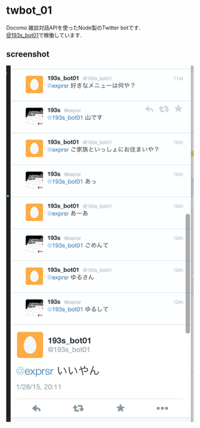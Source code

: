 # twbot\_01
Docomo 雑談対話APIを使ったNode製のTwitter botです.  
[@193s\_bot01](https://twitter.com/193s_bot01)で稼働しています.

## screenshot
![ss01](imgs/ss01.png)

